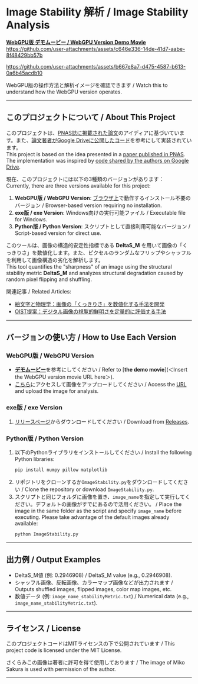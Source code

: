 # Image Stability 解析 / Image Stability Analysis

[**WebGPU版 デモムービー / WebGPU Version Demo Movie**](https://github.com/user-attachments/assets/916cb30d-138a-43e7-a034-d2b67be44140)  
https://github.com/user-attachments/assets/c646e336-14de-41d7-aabe-8f48429bb57b



https://github.com/user-attachments/assets/b667e8a7-d475-4587-b613-0a6b45acdb10



WebGPU版の操作方法と解析イメージを確認できます / Watch this to understand how the WebGPU version operates.

---

## このプロジェクトについて / About This Project
このプロジェクトは、[PNAS誌に掲載された論文](https://www.pnas.org/doi/10.1073/pnas.2406735121)のアイディアに基づいています。また、[論文著者がGoogle Driveに公開したコード](https://x.com/potato7192/status/1868859454139306454)を参考にして実装されています。  
This project is based on the idea presented in a [paper published in PNAS](https://www.pnas.org/doi/10.1073/pnas.2406735121). The implementation was inspired by [code shared by the authors on Google Drive](https://x.com/potato7192/status/1868859454139306454).  

現在、このプロジェクトには以下の3種類のバージョンがあります：  
Currently, there are three versions available for this project:  
1. **WebGPU版 / WebGPU Version**: [ブラウザ上](https://toropippi.github.io/DigitalImageStability/)で動作するインストール不要のバージョン / Browser-based version requiring no installation.  
2. **exe版 / exe Version**: Windows向けの実行可能ファイル / Executable file for Windows.  
3. **Python版 / Python Version**: スクリプトとして直接利用可能なバージョン / Script-based version for direct use.  

このツールは、画像の構造的安定性指標である **DeltaS_M** を用いて画像の「くっきりさ」を数値化します。また、ピクセルのランダムなフリップやシャッフルを利用して画像構造の劣化を解析します。  
This tool quantifies the "sharpness" of an image using the structural stability metric **DeltaS_M** and analyzes structural degradation caused by random pixel flipping and shuffling.  

関連記事 / Related Articles:  
- [絵文字と物理学：画像の「くっきりさ」を数値化する手法を開発](https://www.oist.jp/ja/news-center/news/2024/12/13/physics-and-emote-design-quantifying-clarity-digital-images)  
- [OIST提案：デジタル画像の視覧的鮮明さを定量的に評価する手法](https://news.mynavi.jp/techplus/article/20241217-3088143/)  

---

## バージョンの使い方 / How to Use Each Version

### WebGPU版 / WebGPU Version
- [**デモムービー**](https://github.com/user-attachments/assets/916cb30d-138a-43e7-a034-d2b67be44140)を参考にしてください / Refer to [**the demo movie**](＜Insert the WebGPU version movie URL here＞).  
- [こちら](https://toropippi.github.io/DigitalImageStability/)にアクセスして画像をアップロードしてください / Access the [URL](https://toropippi.github.io/DigitalImageStability/) and upload the image for analysis.

### exe版 / exe Version
1. [リリースページ](https://github.com/toropippi/DigitalImageStability/tree/main/%E3%83%87%E3%82%B8%E3%82%BF%E3%83%AB%E3%82%A4%E3%83%A1%E3%83%BC%E3%82%B8%E3%81%8F%E3%81%A3%E3%81%8D%E3%82%8A%E3%81%95%E8%A7%A3%E6%9E%90%E3%83%84%E3%83%BC%E3%83%AB)からダウンロードしてください / Download from [Releases](https://github.com/toropippi/DigitalImageStability/tree/main/%E3%83%87%E3%82%B8%E3%82%BF%E3%83%AB%E3%82%A4%E3%83%A1%E3%83%BC%E3%82%B8%E3%81%8F%E3%81%A3%E3%81%8D%E3%82%8A%E3%81%95%E8%A7%A3%E6%9E%90%E3%83%84%E3%83%BC%E3%83%AB).  

### Python版 / Python Version
1. 以下のPythonライブラリをインストールしてください / Install the following Python libraries:  
   ```bash
   pip install numpy pillow matplotlib
   ```
2. リポジトリをクローンするか`ImageStability.py`をダウンロードしてください / Clone the repository or download `ImageStability.py`.  
3. スクリプトと同じフォルダに画像を置き、`image_name`を指定して実行してください。デフォルトの画像がすでにあるので活用ください。 / Place the image in the same folder as the script and specify `image_name` before executing. Please take advantage of the default images already available:  
   ```bash
   python ImageStability.py
   ```

---

## 出力例 / Output Examples
- DeltaS_M値 (例: 0.2946908) / DeltaS_M value (e.g., 0.2946908).  
- シャッフル画像、反転画像、カラーマップ画像などが出力されます / Outputs shuffled images, flipped images, color map images, etc.  
- 数値データ (例: `image_name_stabilityMetric.txt`) / Numerical data (e.g., `image_name_stabilityMetric.txt`).  

---

## ライセンス / License
このプロジェクトコードはMITライセンスの下で公開されています / This project code is licensed under the MIT License.  

さくらみこの画像は著者に許可を得て使用しております / The image of Miko Sakura is used with permission of the author.

---
